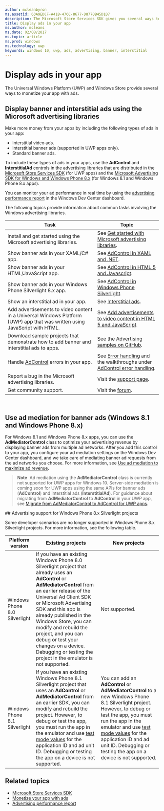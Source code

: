 ```yaml
---
author: mcleanbyron
ms.assetid: 63A9EDCF-A418-476C-8677-D8770B45D1D7
description: The Microsoft Store Services SDK gives you several ways to monetize your app with ads.
title: Display ads in your app
ms.author: mcleans
ms.date: 02/08/2017
ms.topic: article
ms.prod: windows
ms.technology: uwp
keywords: windows 10, uwp, ads, advertising, banner, interstitial
---
```


# Display ads in your app


The Universal Windows Platform (UWP) and Windows Store provide several ways to monetize your app with ads.

## Display banner and interstitial ads using the Microsoft advertising libraries

Make more money from your apps by including the following types of ads in your app:

* Interstitial video ads.
* Interstitial banner ads (supported in UWP apps only).
* Standard banner ads.

To include these types of ads in your apps, use the **AdControl** and **InterstitialAd** controls in the advertising libraries that are distributed in the [Microsoft Store Services SDK](http://aka.ms/store-em-sdk) (for UWP apps) and the [Microsoft Advertising SDK for Windows and Windows Phone 8.x](http://aka.ms/store-8-sdk) (for Windows 8.1 and Windows Phone 8.x apps).

You can monitor your ad performance in real time by using the [advertising performance report](../publish/advertising-performance-report.md) in the Windows Dev Center dashboard.

The following topics provide information about common tasks involving the Windows advertising libraries.

|  Task    | Topic |               
|----------|-------|
| Install and get started using the Microsoft advertising libraries.     | See [Get started with Microsoft advertising libraries](get-started-with-microsoft-advertising-libraries.md).        |
| Show banner ads in your XAML/C# app.     | See [AdControl in XAML and .NET](adcontrol-in-xaml-and--net.md).        |
| Show banner ads in your HTML/JavaScript app.     | See [AdControl in HTML 5 and Javascript](adcontrol-in-html-5-and-javascript.md).        |
| Show banner ads in your Windows Phone Silverlight 8.x app.     | See [AdControl in Windows Phone Silverlight](adcontrol-in-windows-phone-silverlight.md).        |
| Show an interstitial ad in your app.     | See [Interstitial ads](interstitial-ads.md).       |
| Add advertisements to video content in a Universal Windows Platform (UWP) app that was written using JavaScript with HTML.   |  See [Add advertisements to video content in HTML 5 and JavaScript](add-advertisements-to-video-content.md).  |
| Download sample projects that demonstrate how to add banner and interstitial ads to apps.     |See the [Advertising samples on GitHub](http://aka.ms/githubads).       |
| Handle [AdControl](https://msdn.microsoft.com/library/windows/apps/microsoft.advertising.winrt.ui.adcontrol.aspx) errors in your app.     | See [Error handling](error-handling-with-advertising-libraries.md) and the walkthroughs under [AdControl error handling](adcontrol-error-handling.md).       |
| Report a bug in the Microsoft advertising libraries.     | Visit the [support page](https://go.microsoft.com/fwlink/p/?LinkId=331508).        |
| Get community support.     | Visit the [forum](http://go.microsoft.com/fwlink/p/?LinkId=401266).       |

                            

## Use ad mediation for banner ads (Windows 8.1 and Windows Phone 8.x)

For Windows 8.1 and Windows Phone 8.x apps, you can use the **AdMediatorControl** class to optimize your advertising revenue by displaying banner ads from multiple ad networks. After you add this control to your app, you configure your ad mediation settings on the Windows Dev Center dashboard, and we take care of mediating banner ad requests from the ad networks you choose. For more information, see [Use ad mediation to maximize ad revenue](https://msdn.microsoft.com/library/windows/apps/xaml/dn864359.aspx).

>**Note**&nbsp;&nbsp;Ad mediation using the **AdMediatorControl** class is currently not supported for UWP apps for Windows 10. Server-side mediation is coming soon for UWP apps using the same APIs for banner ads (**AdControl**) and interstitial ads (**InterstitialAd**). For guidance about migrating from **AdMediatorControl** to **AdControl** in your UWP app, see [Migrate from AdMediatorControl to AdControl for UWP apps](migrate-from-admediatorcontrol-to-adcontrol.md).

<span id="silverlight_support"/>
## Advertising support for Windows Phone 8.x Silverlight projects

Some developer scenarios are no longer supported in Windows Phone 8.x Silverlight projects. For more information, see the following table.

|  Platform version  |  Existing projects    |   New projects  |
|-----------------|----------------|--------------|
| Windows Phone 8.0 Silverlight     |  If you have an existing Windows Phone 8.0 Silverlight project that already uses an **AdControl** or **AdMediatorControl** from an earlier release of the Universal Ad Client SDK or Microsoft Advertising SDK and this app is already published in the Windows Store, you can modify and rebuild the project, and you can debug or test your changes on a device. Debugging or testing the project in the emulator is not supported.  |  Not supported.  |
| Windows Phone 8.1 Silverlight    |  If you have an existing Windows Phone 8.1 Silverlight project that uses an **AdControl** or **AdMediatorControl** from an earlier SDK, you can modify and rebuild the project. However, to debug or test the app, you must run the app in the emulator and use [test mode values](test-mode-values.md) for the application ID and ad unit ID. Debugging or testing the app on a device is not supported.  |   You can add an **AdControl** or **AdMediatorControl** to a new Windows Phone 8.1 Silverlight project. However, to debug or test the app, you must run the app in the emulator and use [test mode values](test-mode-values.md) for the application ID and ad unit ID. Debugging or testing the app on a device is not supported. |

## Related topics

* [Microsoft Store Services SDK](microsoft-store-services-sdk.md)
* [Monetize your app with ads](http://go.microsoft.com/fwlink/p/?LinkId=699559)
* [Advertising performance report](../publish/advertising-performance-report.md)

